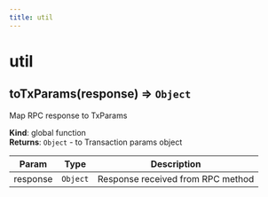 ```yaml
---
title: util
---
```


# util

<a name="toTxParams"></a>

## toTxParams(response) ⇒ <code>Object</code>
Map RPC response to TxParams

**Kind**: global function  
**Returns**: <code>Object</code> - to Transaction params object  

| Param | Type | Description |
| --- | --- | --- |
| response | <code>Object</code> | Response received from RPC method |

